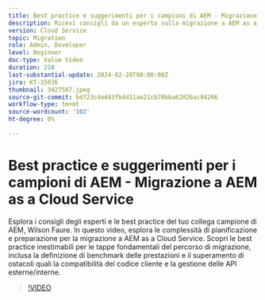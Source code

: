 ```yaml
---
title: Best practice e suggerimenti per i campioni di AEM - Migrazione a AEM as a Cloud Service
description: Ricevi consigli da un esperto sulla migrazione a AEM as a Cloud Service dal campione AEM, Wilson Faure.
version: Cloud Service
topic: Migration
role: Admin, Developer
level: Beginner
doc-type: Value Video
duration: 210
last-substantial-update: 2024-02-28T00:00:00Z
jira: KT-15036
thumbnail: 3427587.jpeg
source-git-commit: bd723c4ed43fb4d11ae21cb70bba6202bac94266
workflow-type: tm+mt
source-wordcount: '102'
ht-degree: 0%

---
```



# Best practice e suggerimenti per i campioni di AEM - Migrazione a AEM as a Cloud Service

Esplora i consigli degli esperti e le best practice del tuo collega campione di AEM, Wilson Faure. In questo video, esplora le complessità di pianificazione e preparazione per la migrazione a AEM as a Cloud Service. Scopri le best practice inestimabili per le tappe fondamentali del percorso di migrazione, inclusa la definizione di benchmark delle prestazioni e il superamento di ostacoli quali la compatibilità del codice cliente e la gestione delle API esterne/interne.

>[!VIDEO](https://video.tv.adobe.com/v/3427587/?learn=on)
